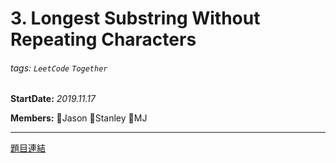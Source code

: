 # 3. Longest Substring Without Repeating Characters

###### tags: `LeetCode` `Together`

**StartDate:** *2019.11.17*

**Members:** 🐣Jason 🐣Stanley 🐣MJ

---

[題目連結](https://leetcode.com/problems/longest-substring-without-repeating-characters/)